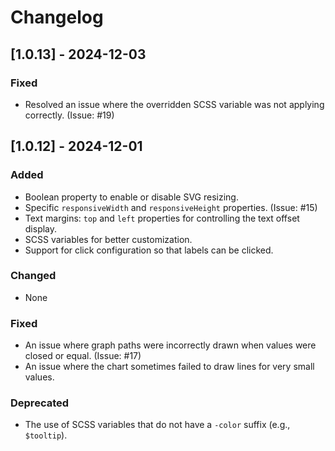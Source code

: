 # Changelog

## [1.0.13] - 2024-12-03

### Fixed
- Resolved an issue where the overridden SCSS variable was not applying correctly. (Issue: #19)


## [1.0.12] - 2024-12-01

### Added

- Boolean property to enable or disable SVG resizing.
- Specific `responsiveWidth` and `responsiveHeight` properties. (Issue: #15)
- Text margins: `top` and `left` properties for controlling the text offset display.
- SCSS variables for better customization.
- Support for click configuration so that labels can be clicked.

### Changed

- None

### Fixed

- An issue where graph paths were incorrectly drawn when values were closed or equal. (Issue: #17)
- An issue where the chart sometimes failed to draw lines for very small values.

### Deprecated

- The use of SCSS variables that do not have a `-color` suffix (e.g., `$tooltip`).

